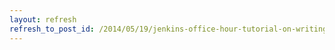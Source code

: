 ```yaml
---
layout: refresh
refresh_to_post_id: /2014/05/19/jenkins-office-hour-tutorial-on-writing-an-acceptance-test
---
```

